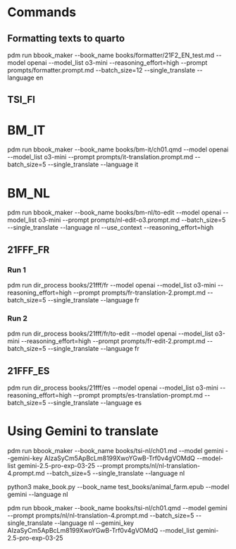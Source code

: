 # Commands

## Formatting texts to quarto

pdm run bbook_maker --book_name books/formatter/21F2_EN_test.md --model openai --model_list o3-mini --reasoning_effort=high --prompt prompts/formatter.prompt.md --batch_size=12 --single_translate --language en

## TSI_FI

# BM_IT

pdm run bbook_maker --book_name books/bm-it/ch01.qmd --model openai --model_list o3-mini --prompt prompts/it-translation.prompt.md --batch_size=5 --single_translate --language it

# BM_NL

pdm run bbook_maker --book_name books/bm-nl/to-edit --model openai --model_list o3-mini --prompt prompts/nl-edit-o3.prompt.md --batch_size=5 --single_translate --language nl --use_context --reasoning_effort=high

## 21FFF_FR

### Run 1

pdm run dir_process books/21fff/fr --model openai --model_list o3-mini --reasoning_effort=high --prompt prompts/fr-translation-2.prompt.md --batch_size=5 --single_translate --language fr

### Run 2

pdm run dir_process books/21fff/fr/to-edit --model openai --model_list o3-mini --reasoning_effort=high --prompt prompts/fr-edit-2.prompt.md --batch_size=5 --single_translate --language fr

## 21FFF_ES

pdm run dir_process books/21fff/es --model openai --model_list o3-mini --reasoning_effort=high --prompt prompts/es-translation-prompt.md --batch_size=5 --single_translate --language es


# Using Gemini to translate

pdm run bbook_maker --book_name books/tsi-nl/ch01.md --model gemini --gemini-key AIzaSyCm5ApBcLm8199XwoYGwB-Trf0v4gVOMdQ --model-list gemini-2.5-pro-exp-03-25 --prompt prompts/nl/nl-translation-4.prompt.md --batch_size=5 --single_translate --language nl

python3 make_book.py --book_name test_books/animal_farm.epub --model gemini --language nl

pdm run bbook_maker --book_name books/tsi-nl/ch01.qmd --model gemini  --prompt prompts/nl/nl-translation-4.prompt.md --batch_size=5 --single_translate --language nl --gemini_key AIzaSyCm5ApBcLm8199XwoYGwB-Trf0v4gVOMdQ --model_list gemini-2.5-pro-exp-03-25
